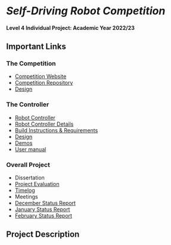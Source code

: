 # _Self-Driving Robot Competition_

#### Level 4 Individual Project: Academic Year 2022/23

## Important Links

### The Competition
* [Competition Website](https://robot-competition.github.io/robot-competition/)
* [Competition Repository](https://github.com/Robot-Competition)
* [Design](./design/Competition/README.md)

### The Controller
* [Robot Controller](https://lewistrundle.github.io/L4-Individual-Project/)
* [Robot Controller Details](./src/readme.md)
* [Build Instructions & Requirements](./src/readme.md#build-instructions)
* [Design](./design/Controller/README.md)
* [Demos](./demos)
* [User manual](./src/user_manual.md)

### Overall Project
* Dissertation
* [Project Evaluation](./evaluation/readme.md)
* [Timelog](./timelog.md)
* Meetings
* [December Status Report](./status_reports/December_Status_Report.pdf)
* [January Status Report](./status_reports/January_Status_Report.pdf)
* [February Status Report](./status_reports/February_Status_Report.pdf)


## Project Description
